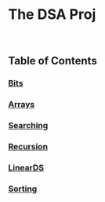 # The DSA Proj

<br>

## Table of Contents

###   [Bits](Divein/Bits/README_BITS.MD)
###  [Arrays](Divein/Arrays/README_ARRAYS.MD)

### [Searching](Divein/Searching/README_SEARCHING.MD)

### [Recursion](Divein/Recursion/README_RECURSION.MD)
### [LinearDS](Divein/Linear_DS/README_LINEARDS.MD)



### [Sorting](Divein/Sorting/README_SORTING.MD)